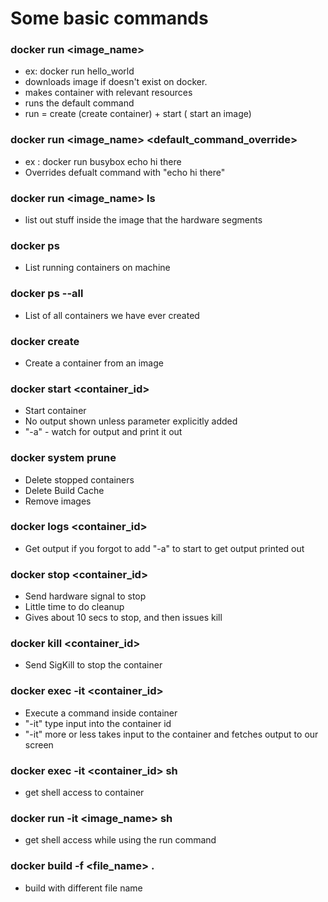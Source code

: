 # Some basic commands

### docker run <image_name>
- ex: docker run hello_world
- downloads image if doesn't exist on docker.
- makes container with relevant resources 
- runs the default command
- run = create (create container) + start ( start an image)

### docker run <image_name> <default_command_override>
- ex : docker run busybox echo hi there
- Overrides defualt command with "echo hi there"

### docker run <image_name> ls
- list out stuff inside the image that the hardware segments

### docker ps 
- List running containers on machine

### docker ps --all
- List of all containers we have ever created

###  docker create <image name>
- Create a container from an image

### docker start <container_id> 
- Start container
- No output shown unless parameter explicitly added  
- "-a" - watch for output and print it out

### docker system prune
- Delete stopped containers
- Delete Build Cache
- Remove images
	
### docker logs <container_id>
- Get output if you forgot to add "-a" to start to get output printed out

### docker stop <container_id>
- Send hardware signal to stop 
- Little time to do cleanup 
- Gives about 10 secs to stop, and then issues kill

### docker kill <container_id>
- Send SigKill to stop the container

### docker exec -it <container_id> <command we want to execture>
- Execute a command inside container 
- "-it" type input into the container id
- "-it" more or less takes input to the container and fetches output to our screen

### docker exec -it <container_id> sh
- get shell access to container

### docker run -it <image_name> sh
- get shell access while using the run command


### docker build -f <file_name> .
-   build with different file name 



